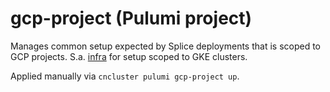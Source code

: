 # gcp-project (Pulumi project)

Manages common setup expected by Splice deployments that is scoped to GCP projects.
S.a. [infra](../infra) for setup scoped to GKE clusters.

Applied manually via `cncluster pulumi gcp-project up`.

